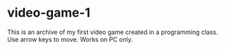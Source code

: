 # video-game-1
This is an archive of my first video game created in a programming class. Use arrow keys to move. Works on PC only.
